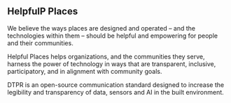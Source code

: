 ## HelpfulP Places

We believe the ways places are designed and operated – and the technologies within them – should be helpful and empowering for people and their communities.

Helpful Places helps organizations, and the communities they serve, harness the power of technology in ways that are transparent, inclusive, participatory, and in alignment with community goals.

DTPR is an open-source communication standard designed to increase the legibility and transparency of data, sensors and AI in the built environment.
